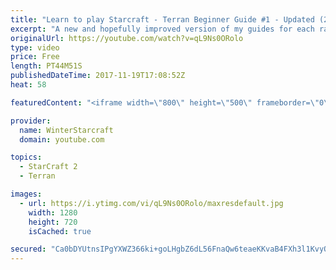 ```yaml
---
title: "Learn to play Starcraft - Terran Beginner Guide #1 - Updated (2017 LOTV)"
excerpt: "A new and hopefully improved version of my guides for each race where I go over as many basics as possible while doing it live :)  I strongly believe that a super structured guide style is not very helpful compared to watching/playing the game actively.  Feedback is greatly appreciated. -- Watch live"
originalUrl: https://youtube.com/watch?v=qL9Ns0ORolo
type: video
price: Free
length: PT44M51S
publishedDateTime: 2017-11-19T17:08:52Z
heat: 58

featuredContent: "<iframe width=\"800\" height=\"500\" frameborder=\"0\" src=\"https://www.youtube.com/embed/qL9Ns0ORolo\" allow=\"accelerometer; autoplay; encrypted-media; gyroscope; picture-in-picture\" allowfullscreen></iframe>"

provider:
  name: WinterStarcraft
  domain: youtube.com

topics:
  - StarCraft 2
  - Terran

images:
  - url: https://i.ytimg.com/vi/qL9Ns0ORolo/maxresdefault.jpg
    width: 1280
    height: 720
    isCached: true

secured: "Ca0bDYUtnsIPgYXWZ366ki+goLHgbZ6dL56FnaQw6teaeKKvaB4FXh3l1KvyQBSrstoQYKtzBYtrxqVVq9zU95vKUHDYKV0FUD+x+F2S/YBLT/69+r+kRObYsKBJf1vyWtuS+Te4DUy+kGq66zgR3D8ypdT15KGW8y1cMXgsidHolnNAQuX444FFfNCnp+0rCTJGSUbrnUJiqkQ9PqKENMq2nafsZs+myJ9Ecjz2E2ufQh5OauGPWfwzq4Ojvw0ruCR9MQwKKOxZy1kHUI50BYYB07cS8Js9x6ZekRBhytet540P9lyaoGNLLuUfeZcPpnCPPzgsJNs639Ia6t6XnGkNdi9xi3daKzze/TFFUdCsqTtp8/LUSvjcx3l7HawoV+194seSa3jrTBj5XdtSNjpSqZ6FFywqTOAIU786m5z05RhtLe5Q7rPhodeLf5AK;SX09gW2ohLi09PjFyfHsfw=="
---
```


